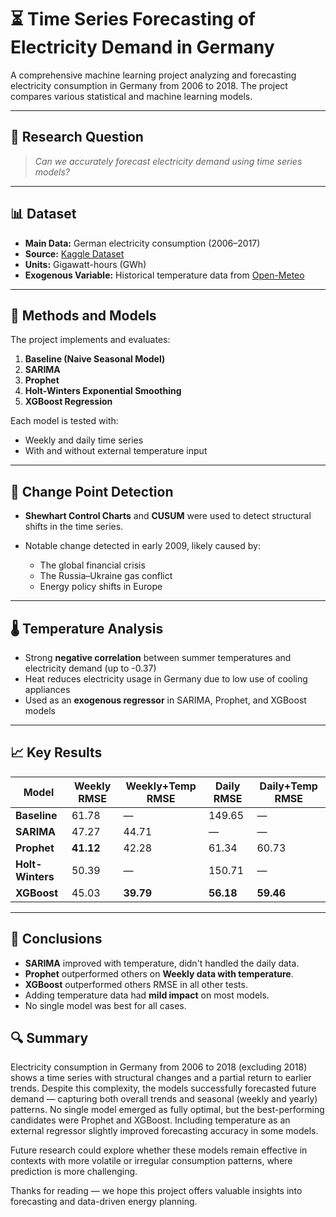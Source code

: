 # ⏳ Time Series Forecasting of Electricity Demand in Germany

A comprehensive machine learning project analyzing and forecasting electricity consumption in Germany from 2006 to 2018. The project compares various statistical and machine learning models.

---

## 📌 Research Question

> *Can we accurately forecast electricity demand using time series models?*

---

## 📊 Dataset
* **Main Data:** German electricity consumption (2006–2017)
* **Source:** [Kaggle Dataset](https://www.kaggle.com/datasets/mvianna10/germany-electricity-power-for-20062017)
* **Units:** Gigawatt-hours (GWh)
* **Exogenous Variable:** Historical temperature data from [Open-Meteo](https://open-meteo.com/en/docs/historical-weather-api)

---

## 🧠 Methods and Models

The project implements and evaluates:

1. **Baseline (Naive Seasonal Model)**
2. **SARIMA**
3. **Prophet**
4. **Holt-Winters Exponential Smoothing**
5. **XGBoost Regression**

Each model is tested with:

* Weekly and daily time series
* With and without external temperature input

---

## 🔬 Change Point Detection

* **Shewhart Control Charts** and **CUSUM** were used to detect structural shifts in the time series.
* Notable change detected in early 2009, likely caused by:

  * The global financial crisis
  * The Russia–Ukraine gas conflict
  * Energy policy shifts in Europe

---

## 🌡️ Temperature Analysis

* Strong **negative correlation** between summer temperatures and electricity demand (up to -0.37)
* Heat reduces electricity usage in Germany due to low use of cooling appliances
* Used as an **exogenous regressor** in SARIMA, Prophet, and XGBoost models

---

## 📈 Key Results

| Model            | Weekly RMSE | Weekly+Temp RMSE | Daily RMSE | Daily+Temp RMSE |
| ---------------- | ----------- | ---------------- | ---------- | --------------- |
| **Baseline**     | 61.78       | —                | 149.65     | —               |
| **SARIMA**       | 47.27       | 44.71            | —          | —               |
| **Prophet**      | **41.12**   | 42.28            | 61.34      | 60.73           |
| **Holt-Winters** | 50.39       | —                | 150.71     | —               |
| **XGBoost**      | 45.03       | **39.79**        | **56.18**  | **59.46**       |

---

## 🧾 Conclusions

* **SARIMA**  improved with temperature, didn't handled the daily data.
* **Prophet** outperformed others on **Weekly data with temperature**.
* **XGBoost** outperformed others RMSE in all other tests.
* Adding temperature data had **mild impact** on most models.
* No single model was best for all cases.

## 🔍 Summary
Electricity consumption in Germany from 2006 to 2018 (excluding 2018) shows a time series with structural changes and a partial return to earlier trends. Despite this complexity, the models successfully forecasted future demand — capturing both overall trends and seasonal (weekly and yearly) patterns. No single model emerged as fully optimal, but the best-performing candidates were Prophet and XGBoost. Including temperature as an external regressor slightly improved forecasting accuracy in some models.

Future research could explore whether these models remain effective in contexts with more volatile or irregular consumption patterns, where prediction is more challenging.

Thanks for reading — we hope this project offers valuable insights into forecasting and data-driven energy planning.

